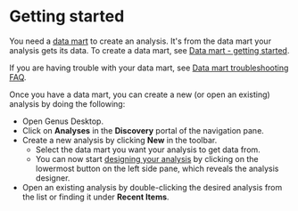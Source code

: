 # Getting started

You need a [data mart](../data-marts/index.md) to create an analysis. It's from the data mart your analysis gets its data. To create a data mart, see [Data mart - getting started](../data-marts/getting-started.md).  

If you are having trouble with your data mart, see [Data mart troubleshooting FAQ](../data-marts/data-mart-problemsolving-faq.md).

Once you have a data mart, you can create a new (or open an existing) analysis by doing the following:
* Open Genus Desktop.
* Click on **Analyses** in the **Discovery** portal of the navigation pane.
* Create a new analysis by clicking **New** in the toolbar.
	* Select the data mart you want your analysis to get data from.
	* You can now start [designing your analysis](./designer/index.md) by clicking on the lowermost button on the left side pane, which reveals the analysis designer.
* Open an existing analysis by double-clicking the desired analysis from the list or finding it under **Recent Items**.
